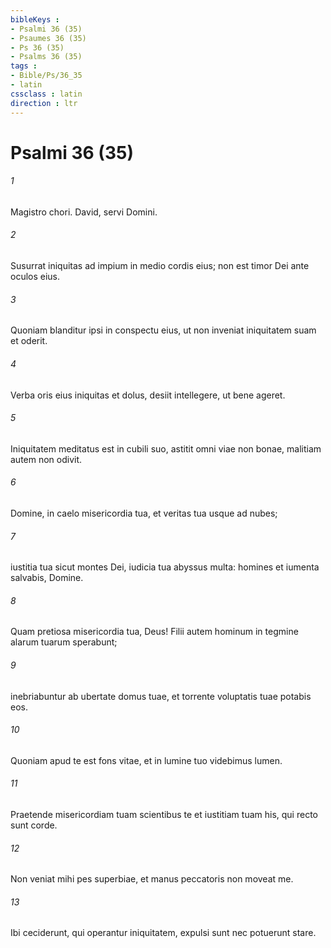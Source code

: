 ```yaml
---
bibleKeys : 
- Psalmi 36 (35)
- Psaumes 36 (35)
- Ps 36 (35)
- Psalms 36 (35)
tags : 
- Bible/Ps/36_35
- latin
cssclass : latin
direction : ltr
---
```


# Psalmi 36 (35)

###### 1
Magistro chori. David, servi Domini.
###### 2
Susurrat iniquitas ad impium in medio cordis eius; non est timor Dei ante oculos eius.
###### 3
Quoniam blanditur ipsi in conspectu eius, ut non inveniat iniquitatem suam et oderit.
###### 4
Verba oris eius iniquitas et dolus, desiit intellegere, ut bene ageret.
###### 5
Iniquitatem meditatus est in cubili suo, astitit omni viae non bonae, malitiam autem non odivit.
###### 6
Domine, in caelo misericordia tua, et veritas tua usque ad nubes;
###### 7
iustitia tua sicut montes Dei, iudicia tua abyssus multa: homines et iumenta salvabis, Domine.
###### 8
Quam pretiosa misericordia tua, Deus! Filii autem hominum in tegmine alarum tuarum sperabunt;
###### 9
inebriabuntur ab ubertate domus tuae, et torrente voluptatis tuae potabis eos.
###### 10
Quoniam apud te est fons vitae, et in lumine tuo videbimus lumen.
###### 11
Praetende misericordiam tuam scientibus te et iustitiam tuam his, qui recto sunt corde.
###### 12
Non veniat mihi pes superbiae, et manus peccatoris non moveat me.
###### 13
Ibi ceciderunt, qui operantur iniquitatem, expulsi sunt nec potuerunt stare.
